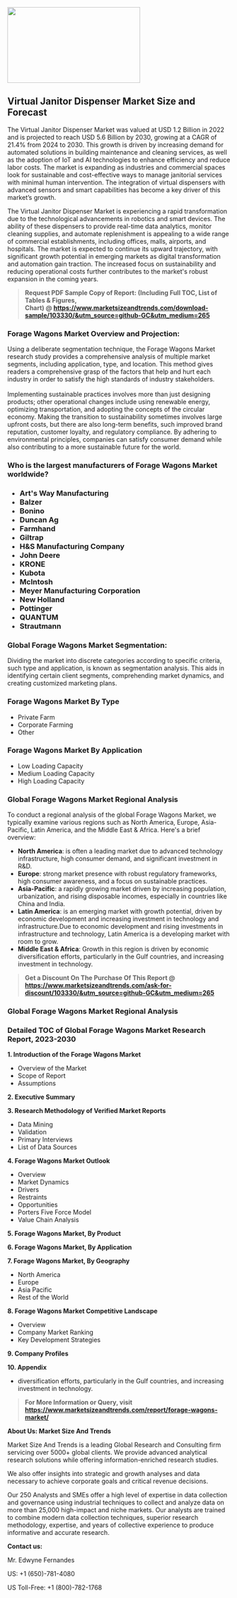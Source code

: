 <p><img class="alignnone size-medium wp-image-20088" src="https://ffe5etoiles.com/wp-content/uploads/2024/12/MST1-300x171.png" alt="" width="300" height="171" /></p><h2>Virtual Janitor Dispenser Market Size and Forecast</h2><p>The Virtual Janitor Dispenser Market was valued at USD 1.2 Billion in 2022 and is projected to reach USD 5.6 Billion by 2030, growing at a CAGR of 21.4% from 2024 to 2030. This growth is driven by increasing demand for automated solutions in building maintenance and cleaning services, as well as the adoption of IoT and AI technologies to enhance efficiency and reduce labor costs. The market is expanding as industries and commercial spaces look for sustainable and cost-effective ways to manage janitorial services with minimal human intervention. The integration of virtual dispensers with advanced sensors and smart capabilities has become a key driver of this market’s growth. </p><p>The Virtual Janitor Dispenser Market is experiencing a rapid transformation due to the technological advancements in robotics and smart devices. The ability of these dispensers to provide real-time data analytics, monitor cleaning supplies, and automate replenishment is appealing to a wide range of commercial establishments, including offices, malls, airports, and hospitals. The market is expected to continue its upward trajectory, with significant growth potential in emerging markets as digital transformation and automation gain traction. The increased focus on sustainability and reducing operational costs further contributes to the market's robust expansion in the coming years.</p></p><blockquote id="" class=""><strong>Request PDF Sample Copy of Report: (Including Full TOC, List of Tables &amp; Figures, Chart)&nbsp;@&nbsp;<strong><a href="https://www.marketsizeandtrends.com/download-sample/103330/&utm_source=github-GC&utm_medium=265" target="_blank">https://www.marketsizeandtrends.com/download-sample/103330/&utm_source=github-GC&utm_medium=265</a></strong></strong></blockquote><h3 id="" class="">Forage Wagons Market&nbsp;Overview and Projection:</h3><p id="" class="">Using a deliberate segmentation technique, the Forage Wagons Market research study provides a comprehensive analysis of multiple market segments, including application, type, and location. This method gives readers a comprehensive grasp of the factors that help and hurt each industry in order to satisfy the high standards of industry stakeholders. <br /> <br />Implementing sustainable practices involves more than just designing products; other operational changes include using renewable energy, optimizing transportation, and adopting the concepts of the circular economy. Making the transition to sustainability sometimes involves large upfront costs, but there are also long-term benefits, such improved brand reputation, customer loyalty, and regulatory compliance. By adhering to environmental principles, companies can satisfy consumer demand while also contributing to a more sustainable future for the world.</p><h3 id="" class="">Who is the largest manufacturers of&nbsp;Forage Wagons Market worldwide?</h3><h3 class=""><p><ul><li>Art's Way Manufacturing </li><li> Balzer </li><li> Bonino </li><li> Duncan Ag </li><li> Farmhand </li><li> Giltrap </li><li> H&S Manufacturing Company </li><li> John Deere </li><li> KRONE </li><li> Kubota </li><li> McIntosh </li><li> Meyer Manufacturing Corporation </li><li> New Holland </li><li> Pottinger </li><li> QUANTUM </li><li> Strautmann</li></ul></p></h3><h3 id="" class="">Global&nbsp;Forage Wagons Market Segmentation:</h3><p id="" class="">Dividing the market into discrete categories according to specific criteria, such type and application, is known as segmentation analysis. This aids in identifying certain client segments, comprehending market dynamics, and creating customized marketing plans.</p><h3 id="" class="">Forage Wagons Market&nbsp;By Type</h3><p><p><ul><li>Private Farm</li><li> Corporate Farming</li><li> Other</p></li></ul></p></p><h3 id="" class="">Forage Wagons Market&nbsp;By Application</h3><p class=""><p><ul><li>Low Loading Capacity</li><li> Medium Loading Capacity</li><li> High Loading Capacity</li></ul></p></p><h3 id="" class="">Global Forage Wagons Market Regional Analysis</h3><p id="" class="">To conduct a regional analysis of the global Forage Wagons Market, we typically examine various regions such as North America, Europe, Asia-Pacific, Latin America, and the Middle East &amp; Africa. Here's a brief overview:</p><ul><li><strong>North America</strong>: is often a leading market due to advanced technology infrastructure, high consumer demand, and significant investment in R&amp;D.</li><li><strong>Europe</strong>: strong market presence with robust regulatory frameworks, high consumer awareness, and a focus on sustainable practices.</li><li><strong>Asia-Pacific</strong>: a rapidly growing market driven by increasing population, urbanization, and rising disposable incomes, especially in countries like China and India.</li><li><strong>Latin America</strong>: is an emerging market with growth potential, driven by economic development and increasing investment in technology and infrastructure.Due to economic development and rising investments in infrastructure and technology, Latin America is a developing market with room to grow.</li><li><strong>Middle East &amp; Africa</strong>: Growth in this region is driven by economic diversification efforts, particularly in the Gulf countries, and increasing investment in technology.</li></ul><blockquote id="" class=""><strong>Get a Discount On The Purchase Of This Report @ <strong><a href="https://www.marketsizeandtrends.com/ask-for-discount/103330/&utm_source=github-GC&utm_medium=265" target="_blank">https://www.marketsizeandtrends.com/ask-for-discount/103330/&utm_source=github-GC&utm_medium=265</a></strong></strong></blockquote><h3 id="" class="">Global Forage Wagons Market Regional Analysis</h3><h3 id="" class="">Detailed TOC of Global Forage Wagons Market Research Report, 2023-2030</h3><p id="" class=""><strong>1. Introduction of the Forage Wagons Market</strong></p><ul><li>Overview of the Market</li><li>Scope of Report</li><li>Assumptions</li></ul><p id="" class=""><strong>2. Executive Summary</strong></p><p id="" class=""><strong>3. Research Methodology of Verified Market Reports</strong></p><ul><li>Data Mining</li><li>Validation</li><li>Primary Interviews</li><li>List of Data Sources</li></ul><p id="" class=""><strong>4. Forage Wagons Market Outlook</strong></p><ul><li>Overview</li><li>Market Dynamics</li><li>Drivers</li><li>Restraints</li><li>Opportunities</li><li>Porters Five Force Model</li><li>Value Chain Analysis</li></ul><p id="" class=""><strong>5. Forage Wagons Market, By Product</strong></p><p id="" class=""><strong>6. Forage Wagons Market, By Application</strong></p><p id="" class=""><strong>7. Forage Wagons Market, By Geography</strong></p><ul><li>North America</li><li>Europe</li><li>Asia Pacific</li><li>Rest of the World</li></ul><p id="" class=""><strong>8. Forage Wagons Market Competitive Landscape</strong></p><ul><li>Overview</li><li>Company Market Ranking</li><li>Key Development Strategies</li></ul><p id="" class=""><strong>9. Company Profiles</strong></p><p id="" class=""><strong>10. Appendix</strong></p><ul><li>diversification efforts, particularly in the Gulf countries, and increasing investment in technology.</li></ul><blockquote id="" class=""><strong>For More Information or Query, visit <strong><strong><a href="https://www.marketsizeandtrends.com/report/forage-wagons-market/" target="_blank">https://www.marketsizeandtrends.com/report/forage-wagons-market/</a></strong></strong></strong></blockquote><p id="" class=""><strong>About Us: Market Size And Trends</strong></p><p id="" class="">Market Size And Trends is a leading Global Research and Consulting firm servicing over 5000+ global clients. We provide advanced analytical research solutions while offering information-enriched research studies.</p><p id="" class="">We also offer insights into strategic and growth analyses and data necessary to achieve corporate goals and critical revenue decisions.</p><p id="" class="">Our 250 Analysts and SMEs offer a high level of expertise in data collection and governance using industrial techniques to collect and analyze data on more than 25,000 high-impact and niche markets. Our analysts are trained to combine modern data collection techniques, superior research methodology, expertise, and years of collective experience to produce informative and accurate research.</p><p id="" class=""><strong>Contact us:</strong></p><p id="" class="">Mr. Edwyne Fernandes</p><p id="" class="">US: +1 (650)-781-4080</p><p id="" class="">US Toll-Free: +1 (800)-782-1768</p>
